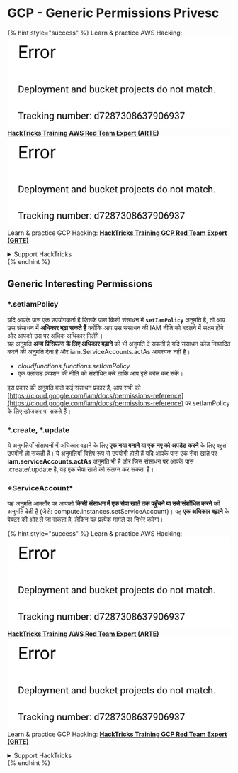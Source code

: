 # GCP - Generic Permissions Privesc

{% hint style="success" %}
Learn & practice AWS Hacking:<img src="../../../.gitbook/assets/image (1) (1).png" alt="" data-size="line">[**HackTricks Training AWS Red Team Expert (ARTE)**](https://training.hacktricks.xyz/courses/arte)<img src="../../../.gitbook/assets/image (1) (1).png" alt="" data-size="line">\
Learn & practice GCP Hacking: <img src="../../../.gitbook/assets/image (2).png" alt="" data-size="line">[**HackTricks Training GCP Red Team Expert (GRTE)**<img src="../../../.gitbook/assets/image (2).png" alt="" data-size="line">](https://training.hacktricks.xyz/courses/grte)

<details>

<summary>Support HackTricks</summary>

* Check the [**subscription plans**](https://github.com/sponsors/carlospolop)!
* **Join the** 💬 [**Discord group**](https://discord.gg/hRep4RUj7f) or the [**telegram group**](https://t.me/peass) or **follow** us on **Twitter** 🐦 [**@hacktricks\_live**](https://twitter.com/hacktricks\_live)**.**
* **Share hacking tricks by submitting PRs to the** [**HackTricks**](https://github.com/carlospolop/hacktricks) and [**HackTricks Cloud**](https://github.com/carlospolop/hacktricks-cloud) github repos.

</details>
{% endhint %}

## Generic Interesting Permissions

### \*.setIamPolicy

यदि आपके पास एक उपयोगकर्ता है जिसके पास किसी संसाधन में **`setIamPolicy`** अनुमति है, तो आप उस संसाधन में **अधिकार बढ़ा सकते हैं** क्योंकि आप उस संसाधन की IAM नीति को बदलने में सक्षम होंगे और आपको उस पर अधिक अधिकार मिलेंगे।\
यह अनुमति **अन्य प्रिंसिपल्स के लिए अधिकार बढ़ाने** की भी अनुमति दे सकती है यदि संसाधन कोड निष्पादित करने की अनुमति देता है और iam.ServiceAccounts.actAs आवश्यक नहीं है।

* _cloudfunctions.functions.setIamPolicy_
* एक क्लाउड फ़ंक्शन की नीति को संशोधित करें ताकि आप इसे कॉल कर सकें।

इस प्रकार की अनुमति वाले कई संसाधन प्रकार हैं, आप सभी को [https://cloud.google.com/iam/docs/permissions-reference](https://cloud.google.com/iam/docs/permissions-reference) पर setIamPolicy के लिए खोजकर पा सकते हैं।

### \*.create, \*.update

ये अनुमतियाँ संसाधनों में अधिकार बढ़ाने के लिए **एक नया बनाने या एक नए को अपडेट करने** के लिए बहुत उपयोगी हो सकती हैं। ये अनुमतियाँ विशेष रूप से उपयोगी होती हैं यदि आपके पास एक सेवा खाते पर **iam.serviceAccounts.actAs** अनुमति भी है और जिस संसाधन पर आपके पास .create/.update है, वह एक सेवा खाते को संलग्न कर सकता है।

### \*ServiceAccount\*

यह अनुमति आमतौर पर आपको **किसी संसाधन में एक सेवा खाते तक पहुँचने या उसे संशोधित करने** की अनुमति देती है (जैसे: compute.instances.setServiceAccount)। यह **एक अधिकार बढ़ाने** के वेक्टर की ओर ले जा सकता है, लेकिन यह प्रत्येक मामले पर निर्भर करेगा।

{% hint style="success" %}
Learn & practice AWS Hacking:<img src="../../../.gitbook/assets/image (1) (1).png" alt="" data-size="line">[**HackTricks Training AWS Red Team Expert (ARTE)**](https://training.hacktricks.xyz/courses/arte)<img src="../../../.gitbook/assets/image (1) (1).png" alt="" data-size="line">\
Learn & practice GCP Hacking: <img src="../../../.gitbook/assets/image (2).png" alt="" data-size="line">[**HackTricks Training GCP Red Team Expert (GRTE)**<img src="../../../.gitbook/assets/image (2).png" alt="" data-size="line">](https://training.hacktricks.xyz/courses/grte)

<details>

<summary>Support HackTricks</summary>

* Check the [**subscription plans**](https://github.com/sponsors/carlospolop)!
* **Join the** 💬 [**Discord group**](https://discord.gg/hRep4RUj7f) or the [**telegram group**](https://t.me/peass) or **follow** us on **Twitter** 🐦 [**@hacktricks\_live**](https://twitter.com/hacktricks\_live)**.**
* **Share hacking tricks by submitting PRs to the** [**HackTricks**](https://github.com/carlospolop/hacktricks) and [**HackTricks Cloud**](https://github.com/carlospolop/hacktricks-cloud) github repos.

</details>
{% endhint %}
